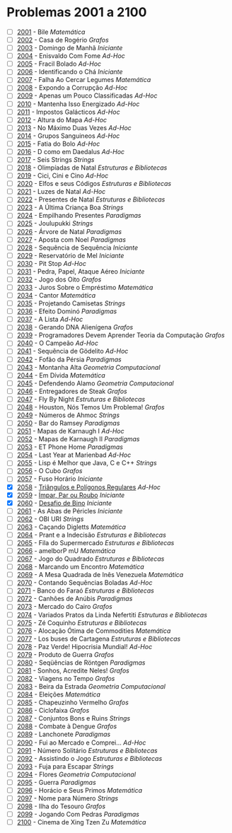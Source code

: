 # Problemas 2001 a 2100

  - [ ] [2001](https://www.urionlinejudge.com.br/judge/pt/problems/view/2001) - Bile *Matemática*
  - [ ] [2002](https://www.urionlinejudge.com.br/judge/pt/problems/view/2002) - Casa de Rogério *Grafos*
  - [ ] [2003](https://www.urionlinejudge.com.br/judge/pt/problems/view/2003) - Domingo de Manhã *Iniciante*
  - [ ] [2004](https://www.urionlinejudge.com.br/judge/pt/problems/view/2004) - Enisvaldo Com Fome *Ad-Hoc*
  - [ ] [2005](https://www.urionlinejudge.com.br/judge/pt/problems/view/2005) - Fracil Bolado *Ad-Hoc*
  - [ ] [2006](https://www.urionlinejudge.com.br/judge/pt/problems/view/2006) - Identificando o Chá *Iniciante*
  - [ ] [2007](https://www.urionlinejudge.com.br/judge/pt/problems/view/2007) - Falha Ao Cercar Legumes *Matemática*
  - [ ] [2008](https://www.urionlinejudge.com.br/judge/pt/problems/view/2008) - Expondo a Corrupção *Ad-Hoc*
  - [ ] [2009](https://www.urionlinejudge.com.br/judge/pt/problems/view/2009) - Apenas um Pouco Classificadas *Ad-Hoc*
  - [ ] [2010](https://www.urionlinejudge.com.br/judge/pt/problems/view/2010) - Mantenha Isso Energizado *Ad-Hoc*
  - [ ] [2011](https://www.urionlinejudge.com.br/judge/pt/problems/view/2011) - Impostos Galácticos *Ad-Hoc*
  - [ ] [2012](https://www.urionlinejudge.com.br/judge/pt/problems/view/2012) - Altura do Mapa *Ad-Hoc*
  - [ ] [2013](https://www.urionlinejudge.com.br/judge/pt/problems/view/2013) - No Máximo Duas Vezes *Ad-Hoc*
  - [ ] [2014](https://www.urionlinejudge.com.br/judge/pt/problems/view/2014) - Grupos Sanguineos *Ad-Hoc*
  - [ ] [2015](https://www.urionlinejudge.com.br/judge/pt/problems/view/2015) - Fatia do Bolo *Ad-Hoc*
  - [ ] [2016](https://www.urionlinejudge.com.br/judge/pt/problems/view/2016) - D como em Daedalus *Ad-Hoc*
  - [ ] [2017](https://www.urionlinejudge.com.br/judge/pt/problems/view/2017) - Seis Strings *Strings*
  - [ ] [2018](https://www.urionlinejudge.com.br/judge/pt/problems/view/2018) - Olimpíadas de Natal *Estruturas e Bibliotecas*
  - [ ] [2019](https://www.urionlinejudge.com.br/judge/pt/problems/view/2019) - Cici, Cini e Cino *Ad-Hoc*
  - [ ] [2020](https://www.urionlinejudge.com.br/judge/pt/problems/view/2020) - Elfos e seus Códigos *Estruturas e Bibliotecas*
  - [ ] [2021](https://www.urionlinejudge.com.br/judge/pt/problems/view/2021) - Luzes de Natal *Ad-Hoc*
  - [ ] [2022](https://www.urionlinejudge.com.br/judge/pt/problems/view/2022) - Presentes de Natal *Estruturas e Bibliotecas*
  - [ ] [2023](https://www.urionlinejudge.com.br/judge/pt/problems/view/2023) - A Última Criança Boa *Strings*
  - [ ] [2024](https://www.urionlinejudge.com.br/judge/pt/problems/view/2024) - Empilhando Presentes *Paradigmas*
  - [ ] [2025](https://www.urionlinejudge.com.br/judge/pt/problems/view/2025) - Joulupukki *Strings*
  - [ ] [2026](https://www.urionlinejudge.com.br/judge/pt/problems/view/2026) - Árvore de Natal *Paradigmas*
  - [ ] [2027](https://www.urionlinejudge.com.br/judge/pt/problems/view/2027) - Aposta com Noel *Paradigmas*
  - [ ] [2028](https://www.urionlinejudge.com.br/judge/pt/problems/view/2028) - Sequência de Sequência *Iniciante*
  - [ ] [2029](https://www.urionlinejudge.com.br/judge/pt/problems/view/2029) - Reservatório de Mel *Iniciante*
  - [ ] [2030](https://www.urionlinejudge.com.br/judge/pt/problems/view/2030) - Pit Stop *Ad-Hoc*
  - [ ] [2031](https://www.urionlinejudge.com.br/judge/pt/problems/view/2031) - Pedra, Papel, Ataque Aéreo *Iniciante*
  - [ ] [2032](https://www.urionlinejudge.com.br/judge/pt/problems/view/2032) - Jogo dos Oito *Grafos*
  - [ ] [2033](https://www.urionlinejudge.com.br/judge/pt/problems/view/2033) - Juros Sobre o Empréstimo *Matemática*
  - [ ] [2034](https://www.urionlinejudge.com.br/judge/pt/problems/view/2034) - Cantor *Matemática*
  - [ ] [2035](https://www.urionlinejudge.com.br/judge/pt/problems/view/2035) - Projetando Camisetas *Strings*
  - [ ] [2036](https://www.urionlinejudge.com.br/judge/pt/problems/view/2036) - Efeito Dominó *Paradigmas*
  - [ ] [2037](https://www.urionlinejudge.com.br/judge/pt/problems/view/2037) - A Lista *Ad-Hoc*
  - [ ] [2038](https://www.urionlinejudge.com.br/judge/pt/problems/view/2038) - Gerando DNA Alienígena *Grafos*
  - [ ] [2039](https://www.urionlinejudge.com.br/judge/pt/problems/view/2039) - Programadores Devem Aprender Teoria da Computação *Grafos*
  - [ ] [2040](https://www.urionlinejudge.com.br/judge/pt/problems/view/2040) - O Campeão *Ad-Hoc*
  - [ ] [2041](https://www.urionlinejudge.com.br/judge/pt/problems/view/2041) - Sequência de Gödelito *Ad-Hoc*
  - [ ] [2042](https://www.urionlinejudge.com.br/judge/pt/problems/view/2042) - Fofão da Pérsia *Paradigmas*
  - [ ] [2043](https://www.urionlinejudge.com.br/judge/pt/problems/view/2043) - Montanha Alta *Geometria Computacional*
  - [ ] [2044](https://www.urionlinejudge.com.br/judge/pt/problems/view/2044) - Em Dívida *Matemática*
  - [ ] [2045](https://www.urionlinejudge.com.br/judge/pt/problems/view/2045) - Defendendo Alamo *Geometria Computacional*
  - [ ] [2046](https://www.urionlinejudge.com.br/judge/pt/problems/view/2046) - Entregadores de Steak *Grafos*
  - [ ] [2047](https://www.urionlinejudge.com.br/judge/pt/problems/view/2047) - Fly By Night *Estruturas e Bibliotecas*
  - [ ] [2048](https://www.urionlinejudge.com.br/judge/pt/problems/view/2048) - Houston, Nós Temos Um Problema! *Grafos*
  - [ ] [2049](https://www.urionlinejudge.com.br/judge/pt/problems/view/2049) - Números de Ahmoc *Strings*
  - [ ] [2050](https://www.urionlinejudge.com.br/judge/pt/problems/view/2050) - Bar do Ramsey *Paradigmas*
  - [ ] [2051](https://www.urionlinejudge.com.br/judge/pt/problems/view/2051) - Mapas de Karnaugh I *Ad-Hoc*
  - [ ] [2052](https://www.urionlinejudge.com.br/judge/pt/problems/view/2052) - Mapas de Karnaugh II *Paradigmas*
  - [ ] [2053](https://www.urionlinejudge.com.br/judge/pt/problems/view/2053) - ET Phone Home *Paradigmas*
  - [ ] [2054](https://www.urionlinejudge.com.br/judge/pt/problems/view/2054) - Last Year at Marienbad *Ad-Hoc*
  - [ ] [2055](https://www.urionlinejudge.com.br/judge/pt/problems/view/2055) - Lisp é Melhor que Java, C e C++ *Strings*
  - [ ] [2056](https://www.urionlinejudge.com.br/judge/pt/problems/view/2056) - O Cubo *Grafos*
  - [ ] [2057](https://www.urionlinejudge.com.br/judge/pt/problems/view/2057) - Fuso Horário *Iniciante*
  - [x] [2058](https://www.urionlinejudge.com.br/judge/pt/problems/view/2058) - [Triângulos e Polígonos Regulares](https://github.com/potigol/URI-Potigol/blob/master/src/2001-2100/2058.poti) *Ad-Hoc*
  - [x] [2059](https://www.urionlinejudge.com.br/judge/pt/problems/view/2059) - [Ímpar, Par ou Roubo](https://github.com/potigol/URI-Potigol/blob/master/src/2001-2100/2059.poti) *Iniciante*
  - [x] [2060](https://www.urionlinejudge.com.br/judge/pt/problems/view/2060) - [Desafio de Bino](https://github.com/potigol/URI-Potigol/blob/master/src/2001-2100/2060.poti) *Iniciante*
  - [ ] [2061](https://www.urionlinejudge.com.br/judge/pt/problems/view/2061) - As Abas de Péricles *Iniciante*
  - [ ] [2062](https://www.urionlinejudge.com.br/judge/pt/problems/view/2062) - OBI URI *Strings*
  - [ ] [2063](https://www.urionlinejudge.com.br/judge/pt/problems/view/2063) - Caçando Digletts *Matemática*
  - [ ] [2064](https://www.urionlinejudge.com.br/judge/pt/problems/view/2064) - Prant e a Indecisão *Estruturas e Bibliotecas*
  - [ ] [2065](https://www.urionlinejudge.com.br/judge/pt/problems/view/2065) - Fila do Supermercado *Estruturas e Bibliotecas*
  - [ ] [2066](https://www.urionlinejudge.com.br/judge/pt/problems/view/2066) - amelborP mU *Matemática*
  - [ ] [2067](https://www.urionlinejudge.com.br/judge/pt/problems/view/2067) - Jogo do Quadrado *Estruturas e Bibliotecas*
  - [ ] [2068](https://www.urionlinejudge.com.br/judge/pt/problems/view/2068) - Marcando um Encontro *Matemática*
  - [ ] [2069](https://www.urionlinejudge.com.br/judge/pt/problems/view/2069) - A Mesa Quadrada de Inês Venezuela *Matemática*
  - [ ] [2070](https://www.urionlinejudge.com.br/judge/pt/problems/view/2070) - Contando Sequências Boladas *Ad-Hoc*
  - [ ] [2071](https://www.urionlinejudge.com.br/judge/pt/problems/view/2071) - Banco do Faraó *Estruturas e Bibliotecas*
  - [ ] [2072](https://www.urionlinejudge.com.br/judge/pt/problems/view/2072) - Canhões de Anúbis *Paradigmas*
  - [ ] [2073](https://www.urionlinejudge.com.br/judge/pt/problems/view/2073) - Mercado do Cairo *Grafos*
  - [ ] [2074](https://www.urionlinejudge.com.br/judge/pt/problems/view/2074) - Variados Pratos da Linda Nefertiti *Estruturas e Bibliotecas*
  - [ ] [2075](https://www.urionlinejudge.com.br/judge/pt/problems/view/2075) - Zé Coquinho *Estruturas e Bibliotecas*
  - [ ] [2076](https://www.urionlinejudge.com.br/judge/pt/problems/view/2076) - Alocação Ótima de Commodities *Matemática*
  - [ ] [2077](https://www.urionlinejudge.com.br/judge/pt/problems/view/2077) - Los buses de Cartagena *Estruturas e Bibliotecas*
  - [ ] [2078](https://www.urionlinejudge.com.br/judge/pt/problems/view/2078) - Paz Verde! Hipocrisia Mundial! *Ad-Hoc*
  - [ ] [2079](https://www.urionlinejudge.com.br/judge/pt/problems/view/2079) - Produto de Guerra *Grafos*
  - [ ] [2080](https://www.urionlinejudge.com.br/judge/pt/problems/view/2080) - Seqüências de Röntgen *Paradigmas*
  - [ ] [2081](https://www.urionlinejudge.com.br/judge/pt/problems/view/2081) - Sonhos, Acredite Neles! *Grafos*
  - [ ] [2082](https://www.urionlinejudge.com.br/judge/pt/problems/view/2082) - Viagens no Tempo *Grafos*
  - [ ] [2083](https://www.urionlinejudge.com.br/judge/pt/problems/view/2083) - Beira da Estrada *Geometria Computacional*
  - [ ] [2084](https://www.urionlinejudge.com.br/judge/pt/problems/view/2084) - Eleições *Matemática*
  - [ ] [2085](https://www.urionlinejudge.com.br/judge/pt/problems/view/2085) - Chapeuzinho Vermelho *Grafos*
  - [ ] [2086](https://www.urionlinejudge.com.br/judge/pt/problems/view/2086) - Ciclofaixa *Grafos*
  - [ ] [2087](https://www.urionlinejudge.com.br/judge/pt/problems/view/2087) - Conjuntos Bons e Ruins *Strings*
  - [ ] [2088](https://www.urionlinejudge.com.br/judge/pt/problems/view/2088) - Combate à Dengue *Grafos*
  - [ ] [2089](https://www.urionlinejudge.com.br/judge/pt/problems/view/2089) - Lanchonete *Paradigmas*
  - [ ] [2090](https://www.urionlinejudge.com.br/judge/pt/problems/view/2090) - Fui ao Mercado e Comprei... *Ad-Hoc*
  - [ ] [2091](https://www.urionlinejudge.com.br/judge/pt/problems/view/2091) - Número Solitário *Estruturas e Bibliotecas*
  - [ ] [2092](https://www.urionlinejudge.com.br/judge/pt/problems/view/2092) - Assistindo o Jogo *Estruturas e Bibliotecas*
  - [ ] [2093](https://www.urionlinejudge.com.br/judge/pt/problems/view/2093) - Fuja para Escapar *Strings*
  - [ ] [2094](https://www.urionlinejudge.com.br/judge/pt/problems/view/2094) - Flores *Geometria Computacional*
  - [ ] [2095](https://www.urionlinejudge.com.br/judge/pt/problems/view/2095) - Guerra *Paradigmas*
  - [ ] [2096](https://www.urionlinejudge.com.br/judge/pt/problems/view/2096) - Horácio e Seus Primos *Matemática*
  - [ ] [2097](https://www.urionlinejudge.com.br/judge/pt/problems/view/2097) - Nome para Número *Strings*
  - [ ] [2098](https://www.urionlinejudge.com.br/judge/pt/problems/view/2098) - Ilha do Tesouro *Grafos*
  - [ ] [2099](https://www.urionlinejudge.com.br/judge/pt/problems/view/2099) - Jogando Com Pedras *Paradigmas*
  - [ ] [2100](https://www.urionlinejudge.com.br/judge/pt/problems/view/2100) - Cinema de Xing Tzen Zu *Matemática*